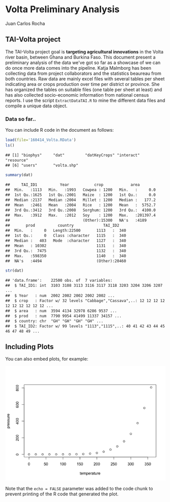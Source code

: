 Volta Preliminary Analysis
================
Juan Carlos Rocha

TAI-Volta project
-----------------

The TAI-Volta project goal is **targeting agricultural innovations** in the Volta river basin, between Ghana and Burkina Faso. This document present a preliminary analysis of the data we've got so far as a showcase of we can do once more data comes into the pipeline. Katja Malmborg has been collecting data from project collaborators and the statistics beaureau from both countries. Raw data are mainly excel files with several tables per sheet indicating area or crops production over time per district or province. She has organized the tables on suitable files (one table per sheet at least) and has also collected socio-economic information from national census reports. I use the script `ExtractDataTAI.R` to mine the different data files and compile a unique data object.

### Data so far..

You can include R code in the document as follows:

``` r
load(file='160414_Volta.RData')
ls()
```

    ## [1] "biophys"     "dat"         "datKeyCrops" "interact"    "resource"   
    ## [6] "users"       "volta.shp"

``` r
summary(dat)
```

    ##     TAI_ID1          Year           crop            area         
    ##  Min.   :1113   Min.   :1993   Cowpea : 1200   Min.   :     0.0  
    ##  1st Qu.:1625   1st Qu.:2001   Maize  : 1200   1st Qu.:     0.0  
    ##  Median :2137   Median :2004   Millet : 1200   Median :   177.2  
    ##  Mean   :2461   Mean   :2004   Rice   : 1200   Mean   :  5752.7  
    ##  3rd Qu.:3412   3rd Qu.:2008   Sorghum: 1200   3rd Qu.:  4100.0  
    ##  Max.   :3912   Max.   :2012   Soy    : 1200   Max.   :201397.4  
    ##                                (Other):15300   NA's   :4189      
    ##       prod          country             TAI_ID2     
    ##  Min.   :     0   Length:22500       1113   :  340  
    ##  1st Qu.:     0   Class :character   1115   :  340  
    ##  Median :   403   Mode  :character   1127   :  340  
    ##  Mean   : 10302                      1131   :  340  
    ##  3rd Qu.:  7475                      1132   :  340  
    ##  Max.   :598350                      1140   :  340  
    ##  NA's   :4494                        (Other):20460

``` r
str(dat)
```

    ## 'data.frame':    22500 obs. of  7 variables:
    ##  $ TAI_ID1: int  3103 3108 3113 3116 3117 3118 3203 3204 3206 3207 ...
    ##  $ Year   : num  2002 2002 2002 2002 2002 ...
    ##  $ crop   : Factor w/ 32 levels "Cabbage","Cassava",..: 12 12 12 12 12 12 12 12 12 12 ...
    ##  $ area   : num  3594 4134 32978 6286 9537 ...
    ##  $ prod   : num  7790 9954 41499 11337 34157 ...
    ##  $ country: chr  "GH" "GH" "GH" "GH" ...
    ##  $ TAI_ID2: Factor w/ 99 levels "1113","1115",..: 40 41 42 43 44 45 46 47 48 49 ...

Including Plots
---------------

You can also embed plots, for example:

![](01_VoltaPrelimAnalysis_files/figure-markdown_github/pressure-1.png)<!-- -->

Note that the `echo = FALSE` parameter was added to the code chunk to prevent printing of the R code that generated the plot.
